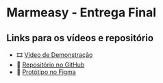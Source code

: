 # Marmeasy - Entrega Final

## Links para os vídeos e repositório

- 🎞️ [Vídeo de Demonstração](https://drive.google.com/file/d/1No2xpkWHNWJo_UBQsjqo7ENvORedCOiO/view?usp=drive_link)
- 📁 [Repositório no GitHub](https://github.com/odanielchristopher/marmeasy)
- 🎨 [Protótipo no Figma](https://www.figma.com/design/b2UvV6SKAy1WMXT8LMBxJ3/Projeto-Integrado-I---Marmeasy?node-id=20-3&t=HVXe4Il6WJA8ZYYF-1)
